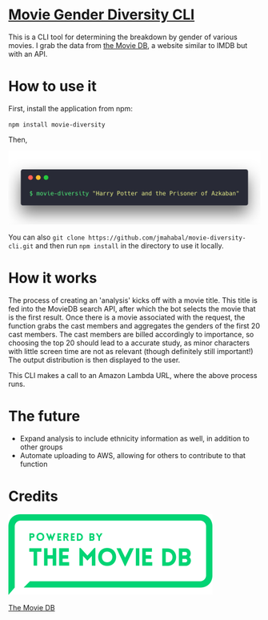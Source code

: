 # [Movie Gender Diversity CLI](https://github.com/jmahabal/movie-diversity-cli)

This is a CLI tool for determining the breakdown by gender of various movies. I
grab the data from [the Movie DB](themoviedb.org), a website similar to IMDB but
with an API.

# How to use it

First, install the application from npm:

`npm install movie-diversity`

Then,

![Example Call](example.png)

You can also `git clone https://github.com/jmahabal/movie-diversity-cli.git` and then run `npm install` in the directory to use it locally.

# How it works

The process of creating an 'analysis' kicks off with a movie title. This title
is fed into the MovieDB search API, after which the bot selects the movie that
is the first result. Once there is a movie associated with the request, the
function grabs the cast members and aggregates the genders of the first 20 cast
members. The cast members are billed accordingly to importance, so choosing the
top 20 should lead to a accurate study, as minor characters with little screen
time are not as relevant (though definitely still important!) The output
distribution is then displayed to the user.

This CLI makes a call to an Amazon Lambda URL, where the above process runs.

# The future

* Expand analysis to include ethnicity information as well, in addition to other
  groups
* Automate uploading to AWS, allowing for others to contribute to that function

# Credits

![The Movie DB](themoviedb.png)

[The Movie DB](https://www.themoviedb.org/documentation/api)
